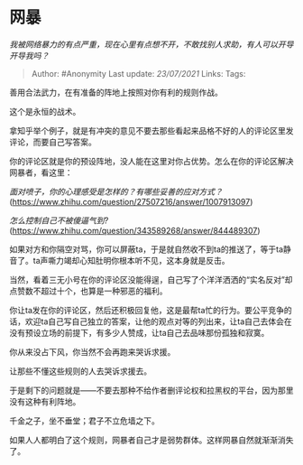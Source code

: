 # 网暴
*我被网络暴力的有点严重，现在心里有点想不开，不敢找别人求助，有人可以开导开导我吗？*

> Author: #Anonymity
> Last update: *23/07/2021* 
> Links:
> Tags:   



善用合法武力，在有准备的阵地上按照对你有利的规则作战。

这个是永恒的战术。

拿知乎举个例子，就是有冲突的意见不要去那些看起来品格不好的人的评论区里发评论，而要自己写答案。

你的评论区就是你的预设阵地，没人能在这里对你占优势。怎么在你的评论区解决网暴者，看这里：

*面对喷子，你的心理感受是怎样的？有哪些妥善的应对方式？*(https://www.zhihu.com/question/27507216/answer/1007913097)  


*怎么控制自己不被傻逼气到?*(https://www.zhihu.com/question/343589268/answer/844489307)  
  


如果对方和你隔空对骂，你可以屏蔽ta，于是就自然收不到ta的推送了，等于ta静音了。ta声嘶力竭却心知肚明你根本听不见，这本身就是反击。

当然，看着三无小号在你的评论区没能得逞，自己写了个洋洋洒洒的“实名反对”却点赞数不超过十个，也算是一种邪恶的福利。

你让ta发在你的评论区，然后还积极回复他，这是最帮ta忙的行为。要公平竞争的话，欢迎ta自己写自己独立的答案，让他的观点对等的列出来，让ta自己去体会在没有预设立场的前提下，有多少人赞成，让ta自己去品味那份孤独和寂寞。

你从来没占下风，你当然不会再跑来哭诉求援。

让那些不懂这些规则的人去哭诉求援去。

于是剩下的问题就是——不要去那种不给作者删评论权和拉黑权的平台，因为那里没有这种有利阵地。

千金之子，坐不垂堂；君子不立危墙之下。

如果人人都明白了这个规则，网暴者自己才是弱势群体。这样网暴自然就渐渐消失了。



